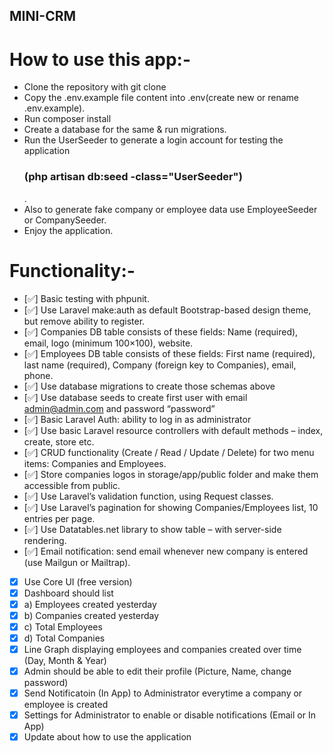 ## MINI-CRM

# How to use this app:-
- Clone the repository with git clone
- Copy the .env.example file content into .env(create new or rename .env.example).
- Run composer install
- Create a database for the same & run migrations.
- Run the UserSeeder to generate a login account for testing the application <h3>(php artisan db:seed -class="UserSeeder")</h3>.
- Also to generate fake company or employee data use EmployeeSeeder or CompanySeeder.
- Enjoy the application.

# Functionality:-

- [✅] Basic testing with phpunit.
- [✅] Use Laravel make:auth as default Bootstrap-based design theme, but remove ability to register.
- [✅] Companies DB table consists of these fields: Name (required), email, logo (minimum 100×100), website.
- [✅] Employees DB table consists of these fields: First name (required), last name (required), Company (foreign key to Companies), email, phone.
- [✅] Use database migrations to create those schemas above
- [✅] Use database seeds to create first user with email admin@admin.com and password “password”
- [✅] Basic Laravel Auth: ability to log in as administrator
- [✅] Use basic Laravel resource controllers with default methods – index, create, store etc.
- [✅] CRUD functionality (Create / Read / Update / Delete) for two menu items: Companies and Employees.
- [✅] Store companies logos in storage/app/public folder and make them accessible from public.
- [✅] Use Laravel’s validation function, using Request classes.
- [✅] Use Laravel’s pagination for showing Companies/Employees list, 10 entries per page.
- [✅] Use Datatables.net library to show table – with server-side rendering.
- [✅] Email notification: send email whenever new company is entered (use Mailgun or Mailtrap).
- [X] Use Core UI (free version)
- [X] Dashboard should list
- [X] a) Employees created yesterday
- [X] b) Companies created yesterday
- [X] c) Total Employees
- [X] d) Total Companies
- [X] Line Graph displaying employees and companies created over time (Day, Month & Year)
- [X] Admin should be able to edit their profile (Picture, Name, change password)
- [X] Send Notificatoin (In App) to Administrator everytime a company or employee is created
- [X] Settings for Administrator to enable or disable notifications (Email or In App)
- [X] Update about how to use the application